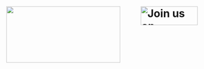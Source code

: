 <a href="https://discordapp.com/invite/XtSZbjM"><img src="http://i.imgur.com/fzomMAr.png" alt="Join us on discord!" width="150" height="50" align = "right" /></a>
<a href="http://nerdpackaddon.site/"><img src="http://nerdpackaddon.site/MTS/NEPlogo.png" width = 300 height = 150 align = "Center"/></a>
</br>
===========================  
